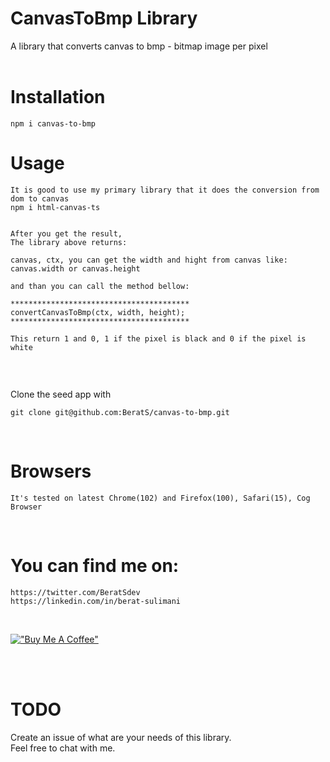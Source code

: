 # CanvasToBmp Library

A library that converts canvas to bmp - bitmap image per pixel
<br><br>


# Installation

```
npm i canvas-to-bmp
```

# Usage

```
It is good to use my primary library that it does the conversion from dom to canvas
npm i html-canvas-ts


After you get the result,
The library above returns:

canvas, ctx, you can get the width and hight from canvas like: canvas.width or canvas.height

and than you can call the method bellow:

****************************************
convertCanvasToBmp(ctx, width, height);
****************************************

This return 1 and 0, 1 if the pixel is black and 0 if the pixel is white


```
<br>

Clone the seed app with
```
git clone git@github.com:BeratS/canvas-to-bmp.git
```

<br>

# Browsers
```
It's tested on latest Chrome(102) and Firefox(100), Safari(15), Cog Browser
```

<br>

# You can find me on:

```
https://twitter.com/BeratSdev
https://linkedin.com/in/berat-sulimani
```

<br>

[!["Buy Me A Coffee"](https://www.buymeacoffee.com/assets/img/custom_images/orange_img.png)](https://www.buymeacoffee.com/beratsdev)

<br>
<br>

# TODO
Create an issue of what are your needs of this library.
<br>
Feel free to chat with me.

<!-- # License

# Migration -->
